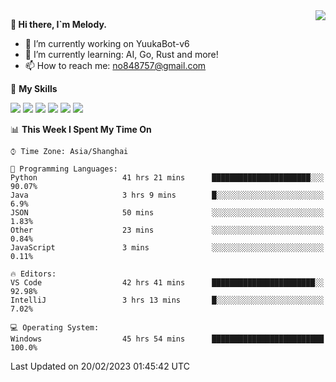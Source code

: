 <a href="#">
  <img align="right" src="https://github-readme-stats.vercel.app/api?username=melodyyuuka&count_private=true&show_icons=true" />
</a>

**👋 Hi there, I`m Melody.**

- 🔭 I’m currently working on YuukaBot-v6
- 🌱 I’m currently learning: AI, Go, Rust and more!
- 📫 How to reach me: no848757@gmail.com

🌟 **My Skills** 

![](https://img.shields.io/badge/-Python-3e74a2?style=flat-square&logo=Python&logoColor=fff)
![](https://img.shields.io/badge/-Java-007396?style=flat-square&logo=OpenJDK&logoColor=fff)
![](https://img.shields.io/badge/-Node.js-339933?style=flat-square&logo=Node.js&logoColor=fff)
![](https://img.shields.io/badge/-Git-f05032?style=flat-square&logo=git&logoColor=fff)
![](https://img.shields.io/badge/-PostgreSQL-4169e1?style=flat-square&logo=PostgreSQL&logoColor=fff)
![](https://img.shields.io/badge/-VSCode-007acc?style=flat-square&logo=Visual-Studio-Code&logoColor=fff)


<!--START_SECTION:waka-->
📊 **This Week I Spent My Time On** 

```text
⌚︎ Time Zone: Asia/Shanghai

💬 Programming Languages: 
Python                   41 hrs 21 mins      ██████████████████████░░░   90.07% 
Java                     3 hrs 9 mins        █░░░░░░░░░░░░░░░░░░░░░░░░   6.9% 
JSON                     50 mins             ░░░░░░░░░░░░░░░░░░░░░░░░░   1.83% 
Other                    23 mins             ░░░░░░░░░░░░░░░░░░░░░░░░░   0.84% 
JavaScript               3 mins              ░░░░░░░░░░░░░░░░░░░░░░░░░   0.11%

🔥 Editors: 
VS Code                  42 hrs 41 mins      ███████████████████████░░   92.98% 
IntelliJ                 3 hrs 13 mins       █░░░░░░░░░░░░░░░░░░░░░░░░   7.02%

💻 Operating System: 
Windows                  45 hrs 54 mins      █████████████████████████   100.0%

```


 Last Updated on 20/02/2023 01:45:42 UTC
<!--END_SECTION:waka-->
